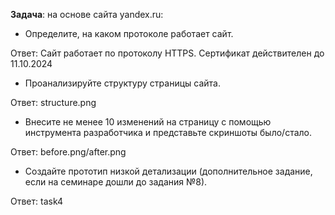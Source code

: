 **Задача**: на основе сайта yandex.ru:
- Определите, на каком протоколе работает сайт.

Ответ: Сайт работает по протоколу HTTPS. Сертификат действителен до 11.10.2024

- Проанализируйте структуру страницы сайта.

Ответ: structure.png

- Внесите не менее 10 изменений на страницу с помощью инструмента разработчика и представьте скриншоты было/стало.

Ответ: before.png/after.png

- Создайте прототип низкой детализации (дополнительное задание, если на семинаре дошли до задания №8).

Ответ: task4
